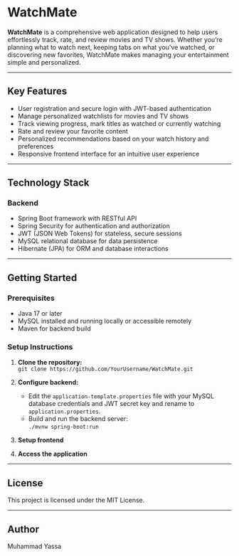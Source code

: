 # WatchMate

**WatchMate** is a comprehensive web application designed to help users effortlessly track, rate, and review movies and TV shows. Whether you’re planning what to watch next, keeping tabs on what you’ve watched, or discovering new favorites, WatchMate makes managing your entertainment simple and personalized.

---

## Key Features

- User registration and secure login with JWT-based authentication  
- Manage personalized watchlists for movies and TV shows  
- Track viewing progress, mark titles as watched or currently watching  
- Rate and review your favorite content  
- Personalized recommendations based on your watch history and preferences  
- Responsive frontend interface for an intuitive user experience

---

## Technology Stack

### Backend
- Spring Boot framework with RESTful API  
- Spring Security for authentication and authorization  
- JWT (JSON Web Tokens) for stateless, secure sessions  
- MySQL relational database for data persistence  
- Hibernate (JPA) for ORM and database interactions

---

## Getting Started

### Prerequisites
- Java 17 or later    
- MySQL installed and running locally or accessible remotely  
- Maven for backend build  

### Setup Instructions

1. **Clone the repository:**  
   `git clone https://github.com/YourUsername/WatchMate.git`

2. **Configure backend:**  
   - Edit the `application-template.properties` file with your MySQL database credentials and JWT secret key and rename to `application.properties`. 
   - Build and run the backend server:  
     `./mvnw spring-boot:run`  

3. **Setup frontend**  

4. **Access the application**  

---

## License

This project is licensed under the MIT License.

---

## Author

Muhammad Yassa
